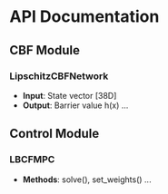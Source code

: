 # API Documentation

## CBF Module
### LipschitzCBFNetwork
- **Input**: State vector [38D]
- **Output**: Barrier value h(x)
...

## Control Module  
### LBCFMPC
- **Methods**: solve(), set_weights()
...